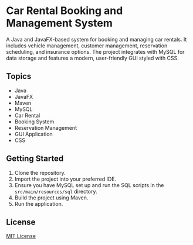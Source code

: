 
# Car Rental Booking and Management System

A Java and JavaFX-based system for booking and managing car rentals. It includes vehicle management, customer management, reservation scheduling, and insurance options. The project integrates with MySQL for data storage and features a modern, user-friendly GUI styled with CSS.

## Topics

- Java
- JavaFX
- Maven
- MySQL
- Car Rental
- Booking System
- Reservation Management
- GUI Application
- CSS

## Getting Started

1. Clone the repository.
2. Import the project into your preferred IDE.
3. Ensure you have MySQL set up and run the SQL scripts in the `src/main/resources/sql` directory.
4. Build the project using Maven.
5. Run the application.

## License

[MIT License](LICENSE)
